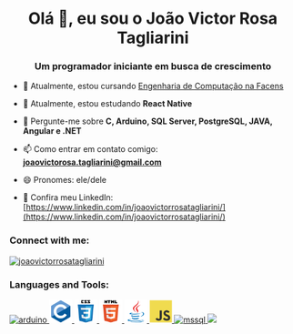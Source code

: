<h1 align="center">Olá 👋, eu sou o João Victor Rosa Tagliarini</h1>
<h3 align="center">Um programador iniciante em busca de crescimento</h3>

- 🔭 Atualmente, estou cursando [Engenharia de Computação na Facens](https://facens.br/cursos/graduacao/engenharia-de-computacao/)

- 🌱 Atualmente, estou estudando **React Native**

- 💬 Pergunte-me sobre **C, Arduino, SQL Server, PostgreSQL, JAVA, Angular e .NET**

- 📫 Como entrar em contato comigo: **joaovictorosa.tagliarini@gmail.com**

- 😄 Pronomes: ele/dele

- 📄 Confira meu LinkedIn: [https://www.linkedin.com/in/joaovictorrosatagliarini/](https://www.linkedin.com/in/joaovictorrosatagliarini/)

<h3 align="left">Connect with me:</h3>
<p align="left">
<a href="https://linkedin.com/in/joaovictorrosatagliarini" target="blank"><img align="center" src="https://raw.githubusercontent.com/rahuldkjain/github-profile-readme-generator/master/src/images/icons/Social/linked-in-alt.svg" alt="joaovictorrosatagliarini" height="30" width="40" /></a>
</p>

<h3 align="left">Languages and Tools:</h3>
<p align="left"> <a href="https://www.arduino.cc/" target="_blank" rel="noreferrer"> <img src="https://cdn.worldvectorlogo.com/logos/arduino-1.svg" alt="arduino" width="40" height="40"/> </a> <a href="https://www.cprogramming.com/" target="_blank" rel="noreferrer"> <img src="https://raw.githubusercontent.com/devicons/devicon/master/icons/c/c-original.svg" alt="c" width="40" height="40"/> </a> <a href="https://www.w3schools.com/css/" target="_blank" rel="noreferrer"> <img src="https://raw.githubusercontent.com/devicons/devicon/master/icons/css3/css3-original-wordmark.svg" alt="css3" width="40" height="40"/> </a> <a href="https://www.w3.org/html/" target="_blank" rel="noreferrer"> <img src="https://raw.githubusercontent.com/devicons/devicon/master/icons/html5/html5-original-wordmark.svg" alt="html5" width="40" height="40"/> </a> <a href="https://www.java.com" target="_blank" rel="noreferrer"> <img src="https://raw.githubusercontent.com/devicons/devicon/master/icons/java/java-original.svg" alt="java" width="40" height="40"/> </a> <a href="https://developer.mozilla.org/en-US/docs/Web/JavaScript" target="_blank" rel="noreferrer"> <img src="https://raw.githubusercontent.com/devicons/devicon/master/icons/javascript/javascript-original.svg" alt="javascript" width="40" height="40"/> </a> <a href="https://www.microsoft.com/en-us/sql-server" target="_blank" rel="noreferrer"> <img src="https://www.svgrepo.com/show/303229/microsoft-sql-server-logo.svg" alt="mssql" width="40" height="40"/> </a> 
<img src="https://cdn.jsdelivr.net/gh/devicons/devicon/icons/postgresql/postgresql-original.svg" /> 






</p>
